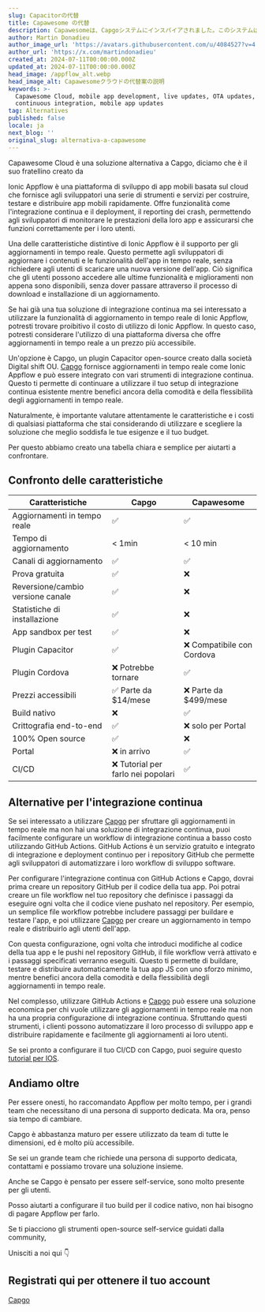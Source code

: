 ```yaml
---
slug: Capacitorの代替
title: Capawesome の代替
description: Capawesomeは、Capgoシステムにインスパイアされました。このシステムはCapgoほど完全ではありませんが、良い代替手段です。
author: Martin Donadieu
author_image_url: 'https://avatars.githubusercontent.com/u/4084527?v=4'
author_url: 'https://x.com/martindonadieu'
created_at: 2024-07-11T00:00:00.000Z
updated_at: 2024-07-11T00:00:00.000Z
head_image: /appflow_alt.webp
head_image_alt: Capawesomeクラウドの代替案の説明
keywords: >-
  Capawesome Cloud, mobile app development, live updates, OTA updates,
  continuous integration, mobile app updates
tag: Alternatives
published: false
locale: ja
next_blog: ''
original_slug: alternativa-a-capawesome
---
```

Capawesome Cloud è una soluzione alternativa a Capgo, diciamo che è il suo fratellino creato da

Ionic Appflow è una piattaforma di sviluppo di app mobili basata sul cloud che fornisce agli sviluppatori una serie di strumenti e servizi per costruire, testare e distribuire app mobili rapidamente. Offre funzionalità come l'integrazione continua e il deployment, il reporting dei crash, permettendo agli sviluppatori di monitorare le prestazioni della loro app e assicurarsi che funzioni correttamente per i loro utenti.

Una delle caratteristiche distintive di Ionic Appflow è il supporto per gli aggiornamenti in tempo reale. Questo permette agli sviluppatori di aggiornare i contenuti e le funzionalità dell'app in tempo reale, senza richiedere agli utenti di scaricare una nuova versione dell'app. Ciò significa che gli utenti possono accedere alle ultime funzionalità e miglioramenti non appena sono disponibili, senza dover passare attraverso il processo di download e installazione di un aggiornamento.

Se hai già una tua soluzione di integrazione continua ma sei interessato a utilizzare la funzionalità di aggiornamento in tempo reale di Ionic Appflow, potresti trovare proibitivo il costo di utilizzo di Ionic Appflow. In questo caso, potresti considerare l'utilizzo di una piattaforma diversa che offre aggiornamenti in tempo reale a un prezzo più accessibile.

Un'opzione è Capgo, un plugin Capacitor open-source creato dalla società Digital shift OU. [Capgo](/register/) fornisce aggiornamenti in tempo reale come Ionic Appflow e può essere integrato con vari strumenti di integrazione continua. Questo ti permette di continuare a utilizzare il tuo setup di integrazione continua esistente mentre benefici ancora della comodità e della flessibilità degli aggiornamenti in tempo reale.

Naturalmente, è importante valutare attentamente le caratteristiche e i costi di qualsiasi piattaforma che stai considerando di utilizzare e scegliere la soluzione che meglio soddisfa le tue esigenze e il tuo budget.

Per questo abbiamo creato una tabella chiara e semplice per aiutarti a confrontare.

## Confronto delle caratteristiche

| Caratteristiche | Capgo | Capawesome |
| --- | --- | --- |
| Aggiornamenti in tempo reale | ✅ | ✅ |
| Tempo di aggiornamento | < 1min | < 10 min |
| Canali di aggiornamento | ✅ | ✅ |
| Prova gratuita | ✅ | ❌ |
| Reversione/cambio versione canale | ✅ | ❌ |
| Statistiche di installazione | ✅ | ❌ |
| App sandbox per test | ✅ | ❌ |
| Plugin Capacitor | ✅ | ❌ Compatibile con Cordova |
| Plugin Cordova | ❌ Potrebbe tornare | ✅ |
| Prezzi accessibili | ✅ Parte da $14/mese | ❌ Parte da $499/mese |
| Build nativo | ❌ | ✅ |
| Crittografia end-to-end | ✅ | ❌ solo per Portal |
| 100% Open source | ✅ | ❌ |
| Portal | ❌ in arrivo | ✅ |
| CI/CD | ❌ Tutorial per farlo nei popolari | ✅ |

## Alternative per l'integrazione continua

Se sei interessato a utilizzare [Capgo](https://capgo.app/pricing/) per sfruttare gli aggiornamenti in tempo reale ma non hai una soluzione di integrazione continua, puoi facilmente configurare un workflow di integrazione continua a basso costo utilizzando GitHub Actions. GitHub Actions è un servizio gratuito e integrato di integrazione e deployment continuo per i repository GitHub che permette agli sviluppatori di automatizzare i loro workflow di sviluppo software.

Per configurare l'integrazione continua con GitHub Actions e Capgo, dovrai prima creare un repository GitHub per il codice della tua app. Poi potrai creare un file workflow nel tuo repository che definisce i passaggi da eseguire ogni volta che il codice viene pushato nel repository. Per esempio, un semplice file workflow potrebbe includere passaggi per buildare e testare l'app, e poi utilizzare [Capgo](/register/) per creare un aggiornamento in tempo reale e distribuirlo agli utenti dell'app.

Con questa configurazione, ogni volta che introduci modifiche al codice della tua app e le pushi nel repository GitHub, il file workflow verrà attivato e i passaggi specificati verranno eseguiti. Questo ti permette di buildare, testare e distribuire automaticamente la tua app JS con uno sforzo minimo, mentre benefici ancora della comodità e della flessibilità degli aggiornamenti in tempo reale.

Nel complesso, utilizzare GitHub Actions e [Capgo](/register/) può essere una soluzione economica per chi vuole utilizzare gli aggiornamenti in tempo reale ma non ha una propria configurazione di integrazione continua. Sfruttando questi strumenti, i clienti possono automatizzare il loro processo di sviluppo app e distribuire rapidamente e facilmente gli aggiornamenti ai loro utenti.

Se sei pronto a configurare il tuo CI/CD con Capgo, puoi seguire questo [tutorial per IOS](https://capgo.app/blog/automatic-capacitor-android-build-github-action/).

## Andiamo oltre

Per essere onesti, ho raccomandato Appflow per molto tempo, per i grandi team che necessitano di una persona di supporto dedicata.
Ma ora, penso sia tempo di cambiare.

Capgo è abbastanza maturo per essere utilizzato da team di tutte le dimensioni, ed è molto più accessibile.

Se sei un grande team che richiede una persona di supporto dedicata, contattami e possiamo trovare una soluzione insieme.

Anche se Capgo è pensato per essere self-service, sono molto presente per gli utenti.

Posso aiutarti a configurare il tuo build per il codice nativo, non hai bisogno di pagare Appflow per farlo.

Se ti piacciono gli strumenti open-source self-service guidati dalla community,

Unisciti a noi qui 👇

## Registrati qui per ottenere il tuo account

[Capgo](/register/)
